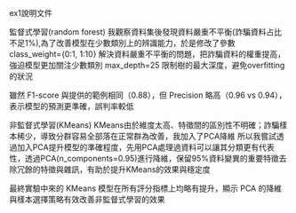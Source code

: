ex1說明文件

監督式學習(random forest)
我觀察資料集後發現資料嚴重不平衡(詐騙資料占比不足1%),為了改善模型在少數類別上的辨識能力，於是修改了參數
class_weight={0:1, 1:10} 解決資料嚴重不平衡的問題，把詐騙資料的權重提高，強迫模型更加關注少數類別
max_depth=25 限制樹的最大深度，避免overfitting的狀況

雖然 F1-score 與提供的範例相同（0.88），但 Precision 略高（0.96 vs 0.94），表示模型的預測更準確，誤判率較低


非監督式學習(KMeans)
KMeans由於維度太高、特徵間的區別性不明確；詐騙樣本稀少，導致分群容易全部落在正常群為改善，我加入了PCA降維
所以我嘗試透過加入PCA提升模型的準確程度，先用PCA處理過資料可以讓其分類更有代表性，透過PCA(n_components=0.95)進行降維，保留95%資料變異的重要特徵去除冗餘的特徵與雜訊，有助於提升KMeans的效果與穩定度

最終實驗中來的 KMeans 模型在所有評分指標上均略有提升，顯示 PCA 的降維與樣本選擇策略有效改善非監督式學習的效果
